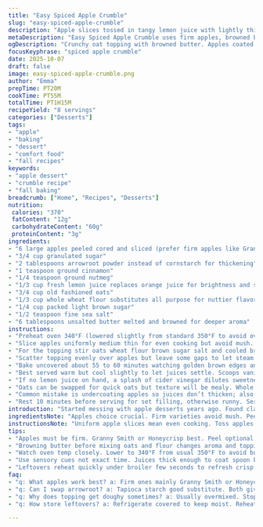```yaml
---
title: "Easy Spiced Apple Crumble"
slug: "easy-spiced-apple-crumble"
description: "Apple slices tossed in tangy lemon juice with lightly thickened cinnamon-spiced filling. Topped with a crunchy mix of oats, whole wheat flour, and brown sugar bound by browned butter. Slowly baked till bubbly edges and golden crisp topping. Fresh from the oven aroma thick with nutmeg and warm apples. Comfort dessert but with a slight tang and whole grains twist. Vanilla ice cream optional but recommended for contrast. Great fallback when last minute guests appear or when craving something nostalgic but with better texture and less sugar. Practical tweaks included for ingredient swaps and timing cues relying on appearances, sounds, and smells rather than clocks."
metaDescription: "Easy Spiced Apple Crumble uses firm apples, browned butter, oats, and whole wheat flour for a textured topping. Baked till bubbling, nutmeg aroma fills kitchen."
ogDescription: "Crunchy oat topping with browned butter. Apples coated thick with spices and arrowroot. Bake till bubbling edges and golden brown crisp. Warm nutmeg scent near."
focusKeyphrase: "spiced apple crumble"
date: 2025-10-07
draft: false
image: easy-spiced-apple-crumble.png
author: "Emma"
prepTime: PT20M
cookTime: PT55M
totalTime: PT1H15M
recipeYield: "8 servings"
categories: ["Desserts"]
tags:
- "apple"
- "baking"
- "dessert"
- "comfort food"
- "fall recipes"
keywords:
- "apple dessert"
- "crumble recipe"
- "fall baking"
breadcrumb: ["Home", "Recipes", "Desserts"]
nutrition: 
 calories: "370"
 fatContent: "12g"
 carbohydrateContent: "60g"
 proteinContent: "3g"
ingredients:
- "6 large apples peeled cored and sliced (prefer firm apples like Granny Smith or Honeycrisp)"
- "3/4 cup granulated sugar"
- "2 tablespoons arrowroot powder instead of cornstarch for thickening"
- "1 teaspoon ground cinnamon"
- "1/4 teaspoon ground nutmeg"
- "1/3 cup fresh lemon juice replaces orange juice for brightness and sharper tang"
- "3/4 cup old fashioned oats"
- "1/3 cup whole wheat flour substitutes all purpose for nuttier flavor"
- "1/4 cup packed light brown sugar"
- "1/2 teaspoon fine sea salt"
- "6 tablespoons unsalted butter melted and browned for deeper aroma"
instructions:
- "Preheat oven 340°F (lowered slightly from standard 350°F to avoid overcooking crisp topping). Lightly grease a 2-quart dish with nonstick spray or rubbed butter to prevent sticking under the bubbling juices."
- "Slice apples uniformly medium thin for even cooking but avoid mush. Toss apples vigorously in a large bowl with sugar arrowroot cinnamon nutmeg and lemon juice. Lemon juice stops browning and adds sharp zing balancing sweetness. Toss until every slice gleams coated evenly. Pour mixture into prepared dish spreading flat without mashing."
- "For the topping stir oats wheat flour brown sugar salt and cooled browned butter with a fork or fingers just till clumps form. I learned not to overwork or topping gets dense not crumbly. Should look varied with some coarse bits and some fine crumbs."
- "Scatter topping evenly over apples but leave some gaps to let steam escape and juices bubble visibly. This bubbling, gentle crackling sound and simmering at edges signal cooking progress more than clock."
- "Bake uncovered about 55 to 60 minutes watching golden brown edges and juices thick enough to coat a spoon. Apples soften but retain slight snap; overdone = mushy sad. If crisp browns too fast, loosely tent foil midway. If unbubbly at 55, add 5 more minutes."
- "Best served warm but cool slightly to let juices settle. Scoops vanilla ice cream or whipped cream complement warmth and mellow tartness."
- "If no lemon juice on hand, a splash of cider vinegar dilutes sweetness but won’t overpower. Brown butter imparts nutty complexity better than plain melted."
- "Oats can be swapped for quick oats but texture will be mealy. Whole wheat can be half white flour for lighter crumble. Arrowroot or tapioca starch preferred over cornstarch for cleaner thickening and clearer juices."
- "Common mistake is undercoating apples so juices don’t thicken; also, don’t dump all sugar on top—mix with apples. Overbaking dries topping; watch for deep golden color not black. When bubbling at edge slows, done."
- "Rest 10 minutes before serving for set filling, otherwise runny. Serve leftovers reheated with few seconds under broiler to re-crisp."
introduction: "Started messing with apple desserts years ago. Found classic recipes too sweet, soggy topping a bummer. Learned swapping orange juice with lemon makes filling pop brighter; extra zing cuts sugar heaviness. Arrowroot powder works cleaner than cornstarch—less pasty, more translucent juice. Whole wheat flour in topping lends chewiness and nuttiness overlooked but adds fiber. Browning butter before stirring in changes the whole vibe—aroma deepens, topping tastes richer. Timing is more about bubbling edges, crackly topping, and soft but not mushy apples settling in bowl after baking. Learn to sniff the kitchen—warm spicy cinnamon, nutmeg mixing with browned butter notes. A kitchen chorus of sizzling apples and crisp grain crunch rewarding. Trust your senses, not just the clock."
ingredientsNote: "Apples choice crucial. Firm varieties avoid mush. Peeling optional if you want rustic texture; peel adds color but sometimes toughens topping contact zone. Lemon juice outperforms orange juice—tangy acidity preserves color and keeps filling vibrant. Arrowroot powder or tapioca starch preferred over cornstarch; cornstarch can give cloudy thick juice and slippery texture. Whole wheat flour richer flavor but heavier; balance with white flour if worried about density. Dark brown sugar swaps add depth but risk overpowering cinnamon. Butter must be fully melted and browned slightly; browned butter adds nutty notes visible in aroma and slight amber tint. Oats add chew with old fashioned preferred over quick cook; quick oats make softer topping. Salt enhances all flavors and balances sugar. Flexibility in sugar amount possible—taste apples first; tart apples need more sugar, sweet less."
instructionsNote: "Uniform apple slices mean even cooking. Toss apples with spices and thickener thoroughly; coating critical to avoid watery filling. Browning butter before mixing topping adds complexity—don’t burn it or become bitter. Mixing topping only till clumps form preserves texture; overmixing turns crisp doughy. Spread topping but leave gaps so steam escapes, helps bubble formation at edges. Baking 55-60 minutes at slightly reduced temp (340°F) avoids dark burnt topping and allows juices to reduce slowly. Visual cues—bubbling liquid, golden crisp edges, softened but resilient apples—more reliable than adjusting exact minutes. Tent with foil if topping gets too brown early. Let cool 10 minutes post bake for filling to thicken and flavors to meld. Serve warm with cold creamy contrast like vanilla ice cream or yogurt. Reheat leftovers briefly before serving to refresh crisp texture. Common errors—skimping on coating apples, skipping browning butter, overbaking crisp topping, and ignoring bubbling signals—lead to disappointing texture."
tips:
- "Apples must be firm. Granny Smith or Honeycrisp best. Peel optional but peeled slices let topping better contact. Slice medium thin so apples cook evenly yet keep bite. Toss in arrowroot, sugar, lemon juice and spices thoroughly. Coating key. Prevent watery filling and ensure thickened juices with arrowroot not cornstarch—less cloudy. Sharp lemon juice stops browning and brightens flavors."
- "Browning butter before mixing oats and flour changes aroma and topping texture. Melt fully to golden amber but don’t burn. Mix just until clumps form. Overmix makes dense, doughy topping. Some coarse bits needed. Crisp texture depends on gentle mixing and variety of crumbs; no need for smooth blend. Salt in topping balances sugar and pulls flavors together."
- "Watch oven temp closely. Lower to 340°F from usual 350°F to avoid burnt topping before juices thicken. Baking uncovered helps steam escape. Leave gaps in topping for steam vents. Bubble and gentle crackling near edges signal progress more than time on clock. Bubbling slows =done. If crisp browns too fast, tent loosely mid-bake with foil."
- "Use sensory cues not exact time. Juices thick enough to coat spoon but not gloopy. Apples soft but with slight snap under fork, not mushy. Aroma shifts from sharp cinnamon nutmeg to rounded nutty browned butter smell. If bubbling not visible at 55 minutes add five more minutes but watch for overbaking."
- "Leftovers reheat quickly under broiler few seconds to refresh crisp. Otherwise texture soggy. Vanilla ice cream or whipped cream optional but contrast warm tartness and aroma with cold creaminess. If no lemon, cider vinegar splash works but less citrus brightness. Quick oats soften topping. Whole wheat flour heavier, can mix half with white flour if crumb too dense."
faq:
- "q: What apples work best? a: Firm ones mainly Granny Smith or Honeycrisp. Peel optional. Firm keeps texture, avoids mush after baking. Soft apples tend to break down too much and fill becomes runny. Also help with taste balance between tart and sweet."
- "q: Can I swap arrowroot? a: Tapioca starch good substitute. Both give clear, thick juices unlike cornstarch which clouds and becomes slimy. Cornstarch might ruin final texture with weird slick mouthfeel. Arrowroot also tolerates more acid better so lemon juice fine with it."
- "q: Why does topping get doughy sometimes? a: Usually overmixed. Stop mixing once clumps form. Too much mixing develops gluten in whole wheat flour, making it heavy. Butter temperature matters too; fully browned but not burned gives right nutty aroma and crumb texture."
- "q: How store leftovers? a: Refrigerate covered to keep moist. Reheat briefly in oven or under broiler to regain crispness. Microwaving makes topping soggy fast. Can freeze but texture changes; thaw and reheat in oven only."

---
```

